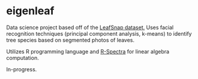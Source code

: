 # eigenleaf

Data science project based off of the [LeafSnap dataset.](http://leafsnap.com/dataset/)
Uses facial recognition techniques (principal component analysis, k-means) to identify tree species based on segmented photos of leaves.

Utilizes R programming language and [R-Spectra](https://spectralib.org/r-interface.html) for linear algebra computation.

In-progress.
